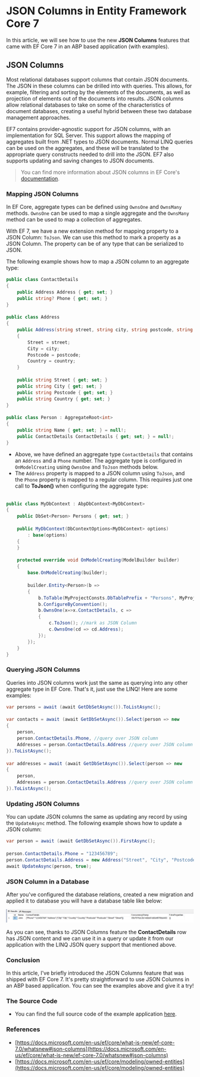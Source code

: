 # JSON Columns in Entity Framework Core 7

In this article, we will see how to use the new **JSON Columns** features that came with EF Core 7 in an ABP based application (with examples).

## JSON Columns

Most relational databases support columns that contain JSON documents. The JSON in these columns can be drilled into with queries. This allows, for example, filtering and sorting by the elements of the documents, as well as projection of elements out of the documents into results. JSON columns allow relational databases to take on some of the characteristics of document databases, creating a useful hybrid between these two database management approaches.

EF7 contains provider-agnostic support for JSON columns, with an implementation for SQL Server. This support allows the mapping of aggregates built from .NET types to JSON documents. Normal LINQ queries can be used on the aggregates, and these will be translated to the appropriate query constructs needed to drill into the JSON. EF7 also supports updating and saving changes to JSON documents.

> You can find more information about JSON columns in EF Core's [documentation](https://docs.microsoft.com/en-us/ef/core/what-is-new/ef-core-7.0/whatsnew#json-columns).

### Mapping JSON Columns

In EF Core, aggregate types can be defined using `OwnsOne` and `OwnsMany` methods. `OwnsOne` can be used to map a single aggregate and the `OwnsMany` method can be used to map a collection of aggregates.

With EF 7, we have a new extension method for mapping  property to a JSON Column: `ToJson`. We can use this method to mark a property as a JSON Column. The property can be of any type that can be serialized to JSON.

The following example shows how to map a JSON column to an aggregate type:

```csharp	
public class ContactDetails
{
    public Address Address { get; set; }
    public string? Phone { get; set; }
}

public class Address
{
    public Address(string street, string city, string postcode, string country)
    {
        Street = street;
        City = city;
        Postcode = postcode;
        Country = country;
    }

    public string Street { get; set; }
    public string City { get; set; }
    public string Postcode { get; set; }
    public string Country { get; set; }
}

public class Person : AggregateRoot<int>
{
    public string Name { get; set; } = null!;
    public ContactDetails ContactDetails { get; set; } = null!;
}
```

* Above, we have defined an aggregate type `ContactDetails` that contains an `Address` and a `Phone` number. The aggregate type is configured in `OnModelCreating` using `OwnsOne` and `ToJson` methods below. 
* The `Address` property is mapped to a JSON column using `ToJson`, and the `Phone` property is mapped to a regular column. This requires just one call to **ToJson()** when configuring the aggregate type:

```csharp	

public class MyDbContext : AbpDbContext<MyDbContext>
{
    public DbSet<Person> Persons { get; set; }

    public MyDbContext(DbContextOptions<MyDbContext> options)
        : base(options)
    {
    }

    protected override void OnModelCreating(ModelBuilder builder)
    {
        base.OnModelCreating(builder);

        builder.Entity<Person>(b =>
        {
            b.ToTable(MyProjectConsts.DbTablePrefix + "Persons", MyProjectConsts.DbSchema);
            b.ConfigureByConvention();
            b.OwnsOne(x=>x.ContactDetails, c =>
            {
                c.ToJson(); //mark as JSON Column
                c.OwnsOne(cd => cd.Address);
            });
        });
    }
}
```

### Querying JSON Columns

Queries into JSON columns work just the same as querying into any other aggregate type in EF Core. That's it, just use the LINQ! Here are some examples:

```csharp
var persons = await (await GetDbSetAsync()).ToListAsync();

var contacts = await (await GetDbSetAsync()).Select(person => new
{
    person,
    person.ContactDetails.Phone, //query over JSON column
    Addresses = person.ContactDetails.Address //query over JSON column
}).ToListAsync();

var addresses = await (await GetDbSetAsync()).Select(person => new
{
    person,
    Addresses = person.ContactDetails.Address //query over JSON column
}).ToListAsync();
```

### Updating JSON Columns

You can update JSON columns the same as updating any record by using the `UpdateAsync` method. The following example shows how to update a JSON column:

```csharp
var person = await (await GetDbSetAsync()).FirstAsync();

person.ContactDetails.Phone = "123456789";
person.ContactDetails.Address = new Address("Street", "City", "Postcode", "Country");
await UpdateAsync(person, true);
```

### JSON Column in a Database

After you've configured the database relations, created a new migration and applied it to database you will have a database table like below:

![image](./Database.png)

As you can see, thanks to JSON Columns feature the **ContactDetails** row has JSON content and we can use it in a query or update it from our application with the LINQ JSON query support that mentioned above.

### Conclusion

In this article, I've briefly introduced the JSON Columns feature that was shipped with EF Core 7. It's pretty straightforward to use JSON Columns in an ABP based application. You can see the examples above and give it a try!

### The Source Code
* You can find the full source code of the example application [here](https://github.com/abpframework/abp-samples/tree/master/EfCoreJSONColumnDemo).

### References

* [https://docs.microsoft.com/en-us/ef/core/what-is-new/ef-core-7.0/whatsnew#json-columns](https://docs.microsoft.com/en-us/ef/core/what-is-new/ef-core-7.0/whatsnew#json-columns)
* [https://docs.microsoft.com/en-us/ef/core/modeling/owned-entities](https://docs.microsoft.com/en-us/ef/core/modeling/owned-entities)